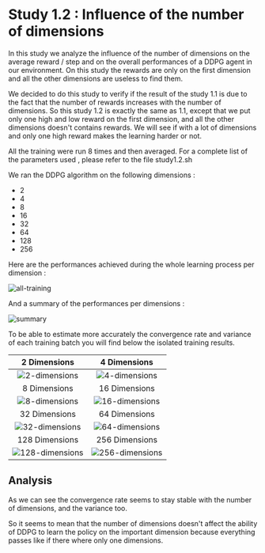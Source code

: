 # Study 1.2 : Influence of the number of dimensions

In this study we analyze the influence of the number of dimensions on the average reward / step and on the overall
performances of a DDPG agent in our environment. On this study the rewards are only on the first dimension and all the other
dimensions are useless to find them.

We decided to do this study to verify if the result of the study 1.1 is due to the fact that the number of rewards increases with the number of dimensions. So this study 1.2 is exactly the same as 1.1, except that we put only one high and low reward on the first dimension, and all the other dimensions doesn't contains rewards. We will see if with a lot of dimensions and only one high reward makes the learning harder or not.

All the training were run 8 times and then averaged.
For a complete list of the parameters used , please refer to the file study1.2.sh

We ran the DDPG algorithm on the following dimensions :

* 2
* 4
* 8
* 16
* 32
* 64
* 128
* 256

Here are  the performances achieved during the whole learning process per dimension :

![all-training](https://raw.githubusercontent.com/schott97l/RL_analysis/master/Studies/Study_1.2/visualizations/scores_dimensions.png)

And a summary of the performances per dimensions :

![summary](https://raw.githubusercontent.com/schott97l/RL_analysis/master/Studies/Study_1.2/visualizations/total_scores.png)

To be able to estimate more accurately the convergence rate and variance of each training batch you will find below the isolated training results.

2 Dimensions | 4 Dimensions
:-------------------:|:-------------------:
![2-dimensions](https://raw.githubusercontent.com/schott97l/RL_analysis/master/Studies/Study_1.2/visualizations/scores_2.png) | ![4-dimensions](https://raw.githubusercontent.com/schott97l/RL_analysis/master/Studies/Study_1.2/visualizations/scores_4.png)
8 Dimensions | 16 Dimensions
![8-dimensions](https://raw.githubusercontent.com/schott97l/RL_analysis/master/Studies/Study_1.2/visualizations/scores_8.png) | ![16-dimensions](https://raw.githubusercontent.com/schott97l/RL_analysis/master/Studies/Study_1.2/visualizations/scores_16.png)
32 Dimensions | 64 Dimensions
![32-dimensions](https://raw.githubusercontent.com/schott97l/RL_analysis/master/Studies/Study_1.2/visualizations/scores_32.png) | ![64-dimensions](https://raw.githubusercontent.com/schott97l/RL_analysis/master/Studies/Study_1.2/visualizations/scores_64.png)
128 Dimensions | 256 Dimensions
![128-dimensions](https://raw.githubusercontent.com/schott97l/RL_analysis/master/Studies/Study_1.2/visualizations/scores_128.png) | ![256-dimensions](https://raw.githubusercontent.com/schott97l/RL_analysis/master/Studies/Study_1.2/visualizations/scores_256.png)

## Analysis

As we can see the convergence rate seems to stay stable with the number of dimensions, and the variance too.

So it seems to mean that the number of dimensions doesn't affect the ability of DDPG to learn the policy on the important dimension because everything passes like if there where only one dimensions.
